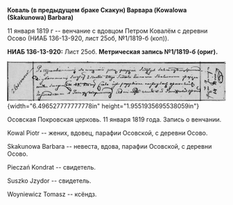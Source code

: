 **Коваль (в предыдущем браке Скакун) Варвара (Kowalowa (Skakunowa)
Barbara)**

11 января 1819 г -- венчание с вдовцом Петром Ковалём с деревни Осово
(НИАБ 136-13-920, лист 25об, №1/1819-б (коп)).

**НИАБ 136-13-920:** Лист 25об. **Метрическая запись №1/1819-б (ориг).**

![](./media/9592dcb60728094d3a26ba43b8c66c396f5207a6.png){width="6.496527777777778in"
height="1.9551935695538059in"}

Осовская Покровская церковь. 11 января 1819 года. Запись о венчании.

Kowal Piotr -- жених, вдовец, парафии Осовской, с деревни Осово.

Skakunowa Barbara -- невеста, вдова, парафии Осовской, с деревни Осово.

Pieczań Kondrat -- свидетель.

Suszko Jzydor -- свидетель.

Woyniewicz Tomasz -- ксёндз.
